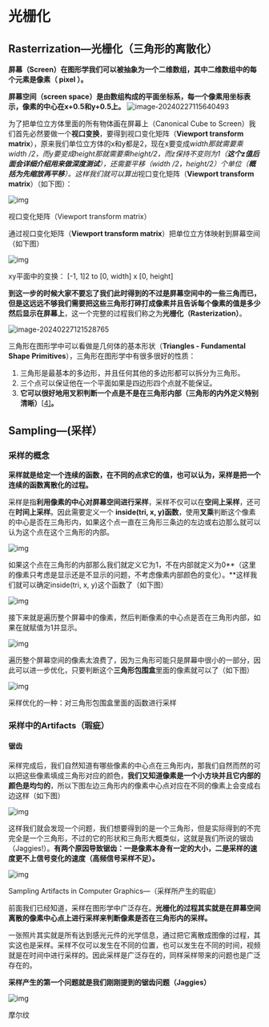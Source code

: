 # 光栅化

## Rasterrization—光栅化（三角形的离散化）

**屏幕（Screen）在图形学我们可以被抽象为一个二维数组，其中二维数组中的每个元素是像素（ pixel ）。**

**屏幕空间（screen space）是由数组构成的平面坐标系，每一个像素用坐标表示，像素的中心在x+0.5和y+0.5上。**
![image-20240227115640493](C:\Users\wsdanshenmiao\AppData\Roaming\Typora\typora-user-images\image-20240227115640493.png)

为了把单位立方体里面的所有物体画在屏幕上（Canonical Cube to Screen）我们首先必然要做一个**视口变换**，要得到视口变化矩阵（**Viewport transform matrix**），原来我们单位立方体的x和y都是2，现在x要变成*width那就需要乘width /2，而y要变成height那就需要乘height/2，而z保持不变则为1（**这个z值后面会详细介绍用来做深度测试**），还需要平移（width /2，height/2）个单位（**概括为先缩放再平移**）。这样我们就可以算出*视口变化矩阵（**Viewport transform matrix**）（如下图）：

![img](https://pic2.zhimg.com/80/v2-58c07da7dfdb320a1f365ebcd9df1d29_1440w.webp)

视口变化矩阵（Viewport transform matrix）

通过视口变化矩阵（**Viewport transform matrix**）把单位立方体映射到屏幕空间（如下图）

![img](https://pic3.zhimg.com/80/v2-f7ada0d1e26984bdd3164d85202f73ea_1440w.webp)

xy平面中的变换： [-1, 1]2 to [0, width] x [0, height]

**到这一步的时候大家不要忘了我们此时得到的不过是屏幕空间中的一些三角而已，但是这远远不够我们需要把这些三角形打碎打成像素并且告诉每个像素的值是多少然后显示在屏幕上**，这一个完整的过程我们称之为**光栅化（Rasterization）**。

![image-20240227121528765](C:/Users/wsdanshenmiao/AppData/Roaming/Typora/typora-user-images/image-20240227121528765.png)

三角形在图形学中可以看做是几何体的基本形状（**Triangles - Fundamental Shape Primitives**），三角形在图形学中有很多很好的性质：

1. 三角形是最基本的多边形，并且任何其他的多边形都可以拆分为三角形。
2. 三个点可以保证他在一个平面如果是四边形四个点就不能保证。
3. **它可以很好地用叉积判断一个点是不是在三角形内部（三角形的内外定义特别清晰）**[[4\]](https://zhuanlan.zhihu.com/p/450540827#ref_4)**。**



## Sampling—(采样）

### 采样的概念

**采样就是给定一个连续的函数，在不同的点求它的值，也可以认为，采样是把一个连续的函数离散化的过程。**

采样是指**利用像素的中心对屏幕空间进行采样**，采样不仅可以在**空间上采样**，还可在**时间上采样**。因此需要定义一个 **inside(tri, x, y)函数**，使用**叉乘**判断这个像素的中心是否在三角形内，如果这个点一直在三角形三条边的左边或右边那么就可以认为这个点在这个三角形的内部。

![img](https://pic4.zhimg.com/80/v2-8c3f7082c752bb14b2dec042b35f87ef_1440w.webp)

如果这个点在三角形的内部那么我们就定义它为1，不在内部就定义为0**（这里的像素只考虑是显示还是不显示的问题，不考虑像素内部颜色的变化）。**这样我们就可以确定inside(tri, x, y)这个函数了（如下图）

![img](https://pic2.zhimg.com/80/v2-807fe406d6fe53b961b4110f86a1daf1_1440w.webp)

接下来就是遍历整个屏幕中的像素，然后判断像素的中心点是否在三角形内部，如果在就赋值为1并显示。

![img](https://pic1.zhimg.com/80/v2-6012b4f9661210a1d83e82fa1c18f464_1440w.webp)

遍历整个屏幕空间的像素太浪费了，因为三角形可能只是屏幕中很小的一部分，因此可以进一步优化，只要判断这个**三角形包围盒**里面的像素就可以了（如下图）

![img](https://pic1.zhimg.com/80/v2-6fe5f695427cac434256d9d3770662e8_1440w.webp)

采样优化的一种：对三角形包围盒里面的函数进行采样

### 采样中的Artifacts（瑕疵）

#### 锯齿

采样完成后，我们自然知道有哪些像素的中心点在三角形内，那我们自然而然的可以把这些像素填成三角形对应的颜色，**我们又知道像素是一个小方块并且它内部的颜色是均匀的**，所以下图左边三角形内的像素中心点对应在不同的像素上会变成右边这样（如下图）

![img](https://pic3.zhimg.com/80/v2-9d2fceece975e79bafb4336c028cbb32_1440w.webp)

这样我们就会发现一个问题，我们想要得到的是一个三角形，但是实际得到的不完完全是一个三角形，不过的它的形状和三角形大概类似，这就是我们所说的锯齿（Jaggies!）。**有两个原因导致锯齿：一是像素本身有一定的大小，二是采样的速度更不上信号变化的速度（高频信号采样不足）。**

![img](https://pic3.zhimg.com/80/v2-569cb1744191e8018906fd9e71a51512_1440w.webp)

Sampling Artifacts in Computer Graphics—（采样所产生的瑕疵）

前面我们已经知道，采样在图形学中广泛存在。**光栅化的过程其实就是在屏幕空间离散的像素中心点上进行采样来判断像素是否在三角形内的采样。**

一张照片其实就是所有达到感光元件的光学信息，通过把它离散成图像的过程，其实这也是采样。采样不仅可以发生在不同的位置，也可以发生在不同的时间，视频就是在时间中进行采样的。因此采样是广泛存在的，同样采样带来的问题也是广泛存在的。

**采样产生的第一个问题就是我们刚刚提到的锯齿问题（Jaggies）**

![img](https://pic4.zhimg.com/80/v2-73d30f25aebb570164614b087d8bbeef_1440w.webp)

摩尔纹



